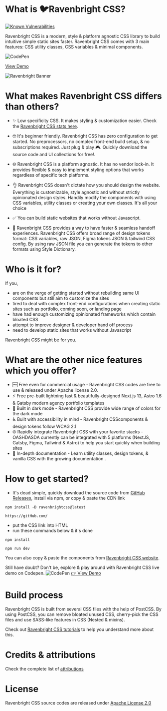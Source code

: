 # What is 🐦Ravenbright CSS?

[![Known Vulnerabilities](https://snyk.io/test/github/henknxkreoyrnmngmnhorsszxe/kjhewjk73hgekjgh/badge.svg)](https://snyk.io/test/github/henknxkreoyrnmngmnhorsszxe/kjhewjk73hgekjgh)

Ravenbright CSS is a modern, style & platform agnostic CSS library to build intuitive simple static sites faster. Ravenbright CSS comes with 3 main features: CSS utility classes, CSS variables & minimal components.

![CodePen](https://img.shields.io/badge/Codepen-000000?style=for-the-badge&logo=codepen&logoColor=white)

 <a href="https://ravenbrightcss.com/uicollections">View Demo</a>


<img src="https://jazzy-valkyrie-4b668e.netlify.app/assets/images/overview_5-92daca90f061b21cfaf8a421463ff121.jpg" alt="Ravenbright Banner">

# What makes Ravenbright CSS differs than others?
- ✨ Low specificity CSS. It makes styling & customization easier. Check the [Ravenbright CSS stats here](https://github.com).

- 🤓 It's beginner friendly. Ravenbright CSS has zero configuration to get started. No preprocessors, no complex front-end build setup, & no subscriptions required. Just plug & play 🎮. Quickly download the source code and UI collections for free!.

- 🌐 Ravenbright CSS is a platform agnostic. It has no vendor lock-in. It provides flexible & easy to implement styling options that works regardless of specific tech platforms.

- 👌 Ravenbright CSS doesn't dictate how you should design the website. Everything is customizable, style agnostic and without strictly opinionated design styles. Handily modify the components with using CSS variables, utility classes or creating your own classes. It's all your choice

- ✅ You can build static websites that works without Javascript.

- 🤝 Ravenbright CSS provides a way to have faster & seamless handoff experiences. Ravenbright CSS offers broad range of design tokens format: CSS variables, raw JSON, Figma tokens JSON & tailwind CSS config. By using raw JSON file you can generate the tokens to other formats using Style Dictionary.


# Who is it for?
If you,
- are on the verge of getting started without rebuilding same UI components but still aim to customize the sites
- tired to deal with complex front-end configurations when creating static sites such as portfolio, coming soon, or landing page
- have had enough customizing opinionated frameworks which contain bloated CSS
- attempt to improve designer & developer hand off process
- need to develop static sites that works without Javascript

Ravenbright CSS might be for you.

# What are the other nice features which you offer?
- 🆓 Free even for commercial usage - Ravenbright CSS codes are free to use & released under Apache license 2.0.
- ⚡ Free pre-built lightning fast & beautifully-designed Next.js 13, Astro 1.6 & Gatsby modern agency portfolio templates
- 🌙 Built in dark mode - Ravenbright CSS provide wide range of colors for the dark mode
- ♿ Built with accessibility in mind - Ravenbright CSScomponents & design tokens follow WCAG 2.1
- 🌐 Rapidly integrate Ravenbright CSS with your favorite stacks - OASHDASDA currently can be integrated with 5 platforms (NextJS, Gatsby, Figma, Tailwind & Astro) to help you start quickly when building sites
- 📗 In-depth documentation - Learn utility classes, design tokens, & vanilla CSS with the growing documentation .


# How to get started?
- It's dead simple, quickly download the source code from [GitHub Releases](https://github.com), install via npm, or copy & paste the CDN link
```
npm install -D ravenbrightcss@latest
```
```
https://gitHub.com/
```
- put the CSS link into HTML
- run these commands below & it's done

```
npm install

npm run dev
```
You can also copy & paste the components from [Ravenbright CSS website](https://ravenbrightcss.com/components).


Still have doubt? Don't be, explore & play around with Ravenbright CSS live demo on Codepen.
![CodePen](https://img.shields.io/badge/Codepen-000000?style=for-the-badge&logo=codepen&logoColor=white)
 <a href="https://ravenbrightcss.com/uicollections">👉 View Demo</a>

# Build process
Ravenbright CSS is built from several CSS files with the help of PostCSS. By using PostCSS, you can remove bloated unused CSS, cherry-pick the CSS files and use SASS-like features in CSS (Nested & mixins).

Check out [Ravenbright CSS tutorials](https://ravenbrightcss.com/docs/usage/postcss) to help you understand more about this.

# Credits & attributions
Check the complete list of [attributions](https://ravenbrightcss.com/docs/usage/postcss)

# License
Ravenbright CSS source codes are released under [Apache License 2.0](https://ravenbrightcss.com/docs/usage/postcss)
